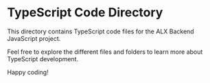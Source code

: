 # TypeScript Code Directory

This directory contains TypeScript code files for the ALX Backend JavaScript project.

Feel free to explore the different files and folders to learn more about TypeScript development.

Happy coding!

